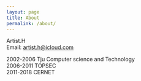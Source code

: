 ```yaml
---
layout: page
title: About
permalink: /about/
---
```


Artist.H<br>
Email: artist.h@icloud.com<br>

2002-2006 	Tju Computer science and Technology<br>
2006-2011	TOPSEC<br>
2011-2018	CERNET<br>

